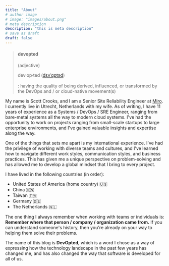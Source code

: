 ```yaml
---
title: "About"
# author image
# image: "images/about.png"
# meta description
description: "this is meta description"
# save as draft
draft: false
---
```

> <h4>devopted</h4> (adjective)
>
> dev·​op·​ted ([dɛvˈɑptəd](http://ipa-reader.xyz/?text=d%C9%9Bv%CB%88%C9%91pt%C9%99d&voice=Joanna))
> <br>
> <br>
> \: having the quality of being derived, influenced, or transformed by the DevOps and / or cloud-native movement(s)

My name is Scott Crooks, and I am a Senior Site Reliability Engineer at [Miro](https://miro.com). I currently live in
Utrecht, Netherlands with my wife. As of writing, I have 11 years of experience as a Systems / DevOps / SRE Engineer,
ranging from bare-metal systems all the way to modern cloud systems. I've had the opportunity to work on projects
ranging from small-scale startups to large enterprise environments, and I've gained valuable insights and expertise
along the way.

One of the things that sets me apart is my international experience. I've had the privilege of working with diverse
teams and cultures, and I've learned how to navigate different work styles, communication styles, and business
practices. This has given me a unique perspective on problem-solving and has allowed me to develop a global mindset that
I bring to every project.

I have lived in the following countries (in order):

- United States of America (home country) 🇺🇸
- China 🇨🇳
- Taiwan 🇹🇼
- Germany 🇩🇪
- The Netherlands 🇳🇱

The one thing I always remember when working with teams or individuals is: **Remember where that person / company /
organization came from.** If you can understand someone's history, then you're already on your way to helping them solve
their problems.

The name of this blog is **DevOpted**, which is a word I chose as a way of expressing how the technology landscape in
the past few years has changed me, and has also changed the way that software is developed for all of us.
